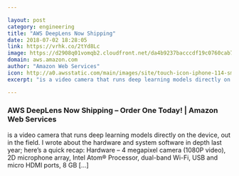 ```yaml
---

layout: post
category: engineering
title: "AWS DeepLens Now Shipping"
date: 2018-07-02 18:28:05
link: https://vrhk.co/2tYd8Lc
image: https://d2908q01vomqb2.cloudfront.net/da4b9237bacccdf19c0760cab7aec4a8359010b0/2018/06/14/deeplens_attn_2.png
domain: aws.amazon.com
author: "Amazon Web Services"
icon: http://a0.awsstatic.com/main/images/site/touch-icon-iphone-114-smile.png
excerpt: "is a video camera that runs deep learning models directly on the device, out in the field. I wrote about the hardware and system software in depth last year; here’s a quick recap: Hardware – 4 megapixel camera (1080P video), 2D microphone array, Intel Atom® Processor, dual-band Wi-Fi, USB and micro HDMI ports, 8 GB […]"

---
```


### AWS DeepLens Now Shipping – Order One Today! | Amazon Web Services

is a video camera that runs deep learning models directly on the device, out in the field. I wrote about the hardware and system software in depth last year; here’s a quick recap: Hardware – 4 megapixel camera (1080P video), 2D microphone array, Intel Atom® Processor, dual-band Wi-Fi, USB and micro HDMI ports, 8 GB […]